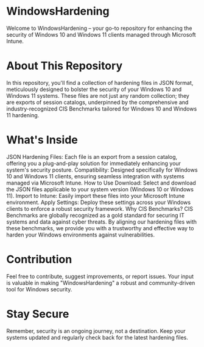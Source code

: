# WindowsHardening

Welcome to WindowsHardening – your go-to repository for enhancing the security of Windows 10 and Windows 11 clients managed through Microsoft Intune.

# About This Repository
In this repository, you'll find a collection of hardening files in JSON format, meticulously designed to bolster the security of your Windows 10 and Windows 11 systems. These files are not just any random collection; they are exports of session catalogs, underpinned by the comprehensive and industry-recognized CIS Benchmarks tailored for Windows 10 and Windows 11 hardening.

# What's Inside
JSON Hardening Files: Each file is an export from a session catalog, offering you a plug-and-play solution for immediately enhancing your system's security posture.
Compatibility: Designed specifically for Windows 10 and Windows 11 clients, ensuring seamless integration with systems managed via Microsoft Intune.
How to Use
Download: Select and download the JSON files applicable to your system version (Windows 10 or Windows 11).
Import to Intune: Easily import these files into your Microsoft Intune environment.
Apply Settings: Deploy these settings across your Windows clients to enforce a robust security framework.
Why CIS Benchmarks?
CIS Benchmarks are globally recognized as a gold standard for securing IT systems and data against cyber threats. By aligning our hardening files with these benchmarks, we provide you with a trustworthy and effective way to harden your Windows environments against vulnerabilities.

# Contribution
Feel free to contribute, suggest improvements, or report issues. Your input is valuable in making "WindowsHardening" a robust and community-driven tool for Windows security.

# Stay Secure
Remember, security is an ongoing journey, not a destination. Keep your systems updated and regularly check back for the latest hardening files.
